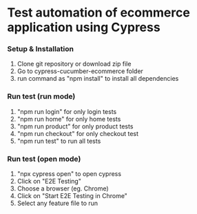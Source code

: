 # Test automation of ecommerce application using Cypress

### Setup & Installation

1. Clone git repository or download zip file
2. Go to cypress-cucumber-ecommerce folder
3. run command as "npm install" to install all dependencies

### Run test (run mode)

1. "npm run login" for only login tests
2. "npm run home" for only home tests
3. "npm run product" for only product tests
4. "npm run checkout" for only checkout test
5. "npm run test" to run all tests

### Run test (open mode)

1. "npx cypress open" to open cypress
2. Click on "E2E Testing"
3. Choose a browser (eg. Chrome)
4. Click on "Start E2E Testing in Chrome"
5. Select any feature file to run
